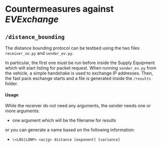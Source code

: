# Countermeasures against _EVExchange_

## `/distance_bounding`
The distance bounding protocol can be testbed using the two files `receiver_se.py` and `sender_ev.py`.

In particular, the first one must be run before inside the Supply Equipment which will start listing for packet request.
When running `sender_ev.py` from the vehicle, a simple handshake is used to exchange IP addresses.
Then, the fast pack exchange starts and a file is generated inside the `/results` folder.

#### Usage
While the receiver do not need any arguments, the sender needs one or more arguments:
- one argument which will be the filename for results

or you can generate a name based on the following information:
- `\<LNS|LDNP> <ac|g> distance [exponent] [variance]` 
